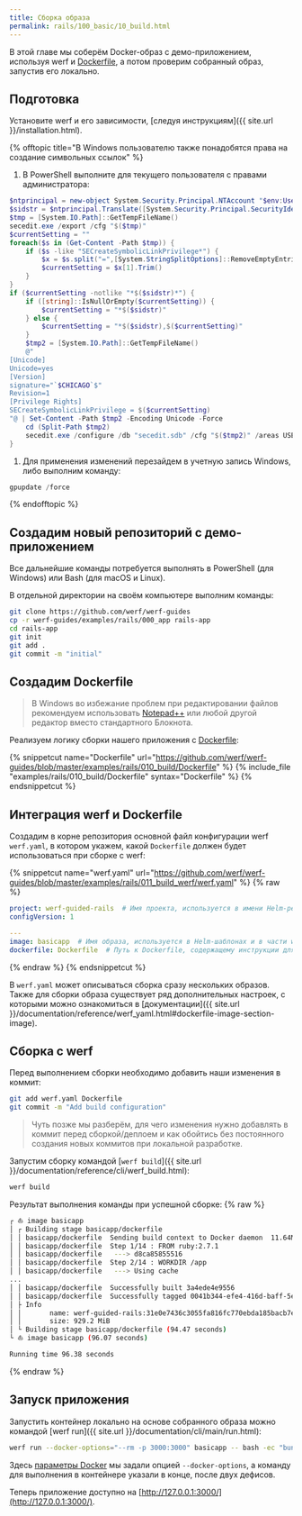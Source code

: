 ```yaml
---
title: Сборка образа
permalink: rails/100_basic/10_build.html
---
```


В этой главе мы соберём Docker-образ с демо-приложением, используя werf и [Dockerfile](https://docs.docker.com/engine/reference/builder/), а потом проверим собранный образ, запустив его локально.

## Подготовка

Установите werf и его зависимости, [следуя инструкциям]({{ site.url }}/installation.html).

{% offtopic title="В Windows пользователю также понадобятся права на создание символьных ссылок" %}
1. В PowerShell выполните для текущего пользователя с правами администратора:
```powershell
$ntprincipal = new-object System.Security.Principal.NTAccount "$env:UserName"
$sidstr = $ntprincipal.Translate([System.Security.Principal.SecurityIdentifier]).Value.ToString()
$tmp = [System.IO.Path]::GetTempFileName()
secedit.exe /export /cfg "$($tmp)"
$currentSetting = ""
foreach($s in (Get-Content -Path $tmp)) {
    if ($s -like "SECreateSymbolicLinkPrivilege*") {
        $x = $s.split("=",[System.StringSplitOptions]::RemoveEmptyEntries)
        $currentSetting = $x[1].Trim()
    }
}
if ($currentSetting -notlike "*$($sidstr)*") {
    if ([string]::IsNullOrEmpty($currentSetting)) {
        $currentSetting = "*$($sidstr)"
    } else {
        $currentSetting = "*$($sidstr),$($currentSetting)"
    }
    $tmp2 = [System.IO.Path]::GetTempFileName()
    @"
[Unicode]
Unicode=yes
[Version]
signature="`$CHICAGO`$"
Revision=1
[Privilege Rights]
SECreateSymbolicLinkPrivilege = $($currentSetting)
"@ | Set-Content -Path $tmp2 -Encoding Unicode -Force
    cd (Split-Path $tmp2)
    secedit.exe /configure /db "secedit.sdb" /cfg "$($tmp2)" /areas USER_RIGHTS
}
```
1. Для применения изменений перезайдем в учетную запись Windows, либо выполним команду:
```powershell
gpupdate /force
```
{% endofftopic %}

## Создадим новый репозиторий с демо-приложением

Все дальнейшие команды потребуется выполнять в PowerShell (для Windows) или Bash (для macOS и Linux).

В отдельной директории на своём компьютере выполним команды:
```bash
git clone https://github.com/werf/werf-guides
cp -r werf-guides/examples/rails/000_app rails-app
cd rails-app
git init
git add .
git commit -m "initial"
```

## Создадим Dockerfile

> В Windows во избежание проблем при редактировании файлов рекомендуем использовать [Notepad++](https://notepad-plus-plus.org/downloads/) или любой другой редактор вместо стандартного Блокнота.

Реализуем логику сборки нашего приложения с [Dockerfile](https://docs.docker.com/engine/reference/builder/):

{% snippetcut name="Dockerfile" url="https://github.com/werf/werf-guides/blob/master/examples/rails/010_build/Dockerfile" %}
{% include_file "examples/rails/010_build/Dockerfile" syntax="Dockerfile" %}
{% endsnippetcut %}

## Интеграция werf и Dockerfile

Создадим в корне репозитория основной файл конфигурации werf `werf.yaml`, в котором укажем, какой `Dockerfile` должен будет использоваться при сборке с werf:

{% snippetcut name="werf.yaml" url="https://github.com/werf/werf-guides/blob/master/examples/rails/011_build_werf/werf.yaml" %}
{% raw %}
```yaml
project: werf-guided-rails  # Имя проекта, используется в имени Helm-релиза и имени Namespace.
configVersion: 1

---
image: basicapp  # Имя образа, используется в Helm-шаблонах и в части werf-команд.
dockerfile: Dockerfile  # Путь к Dockerfile, содержащему инструкции для сборки.
```
{% endraw %}
{% endsnippetcut %}

В `werf.yaml` может описываться сборка сразу нескольких образов. Также для сборки образа существует ряд дополнительных настроек, с которыми можно ознакомиться в [документации]({{ site.url }}/documentation/reference/werf_yaml.html#dockerfile-image-section-image).

## Сборка с werf

Перед выполнением сборки необходимо добавить наши изменения в коммит:
```bash
git add werf.yaml Dockerfile
git commit -m "Add build configuration"
```

> Чуть позже мы разберём, для чего изменения нужно добавлять в коммит перед сборкой/деплоем и как обойтись без постоянного создания новых коммитов при локальной разработке.

Запустим сборку командой [`werf build`]({{ site.url }}/documentation/reference/cli/werf_build.html):
```bash
werf build
```

Результат выполнения команды при успешной сборке:
{% raw %}
```bash
┌ ⛵ image basicapp
│ ┌ Building stage basicapp/dockerfile
│ │ basicapp/dockerfile  Sending build context to Docker daemon  11.64MB
│ │ basicapp/dockerfile  Step 1/14 : FROM ruby:2.7.1
│ │ basicapp/dockerfile   ---> d8ca85855516
│ │ basicapp/dockerfile  Step 2/14 : WORKDIR /app
│ │ basicapp/dockerfile   ---> Using cache
...
│ │ basicapp/dockerfile  Successfully built 3a4ede4e9556
│ │ basicapp/dockerfile  Successfully tagged 0041b344-efe4-416d-baff-5e50fbb712b0:latest
│ ├ Info
│ │       name: werf-guided-rails:31e0e7436c3055fa816fc770ebda185bacb7e8ef53775b8e5488a83f-1611855308907
│ │       size: 929.2 MiB
│ └ Building stage basicapp/dockerfile (94.47 seconds)
└ ⛵ image basicapp (96.07 seconds)

Running time 96.38 seconds
```
{% endraw %}

## Запуск приложения

Запустить контейнер локально на основе собранного образа можно командой [werf run]({{ site.url }}/documentation/cli/main/run.html):
```bash
werf run --docker-options="--rm -p 3000:3000" basicapp -- bash -ec "bundle exec rails db:migrate && bundle exec puma"
```

Здесь [параметры Docker](https://docs.docker.com/engine/reference/run/) мы задали опцией `--docker-options`, а команду для выполнения в контейнере указали в конце, после двух дефисов.

Теперь приложение доступно на [http://127.0.0.1:3000/](http://127.0.0.1:3000/).
